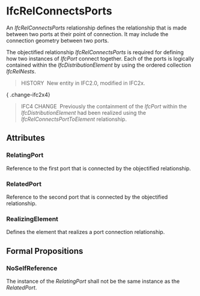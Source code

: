 # IfcRelConnectsPorts

An _IfcRelConnectsPorts_ relationship defines the relationship that is made between two ports at their point of connection. It may include the connection geometry between two ports.

The objectified relationship _IfcRelConnectsPorts_ is required for defining how two instances of _IfcPort_ connect together. Each of the ports is logically contained within the _IfcDistributionElement_ by using the ordered collection _IfcRelNests_.

> HISTORY&nbsp; New entity in IFC2.0, modified in IFC2x.

{ .change-ifc2x4}
> IFC4 CHANGE&nbsp; Previously the containment of the _IfcPort_ within the _IfcDistributionElement_ had been realized using the _IfcRelConnectsPortToElement_ relationship.

## Attributes

### RelatingPort
Reference to the first port that is connected by the objectified relationship.

### RelatedPort
Reference to the second port that is connected by the objectified relationship.

### RealizingElement
Defines the element that realizes a port connection relationship.

## Formal Propositions

### NoSelfReference
The instance of the _RelatingPort_ shall not be the same instance as the _RelatedPort_.
